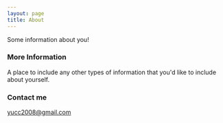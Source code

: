 ```yaml
---
layout: page
title: About
---
```


Some information about you!

### More Information

A place to include any other types of information that you'd like to include about yourself. 

### Contact me

[yucc2008@gmail.com](mailto:yucc2008@gmail.com)